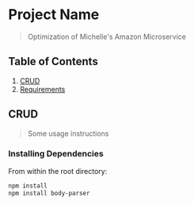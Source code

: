 # Project Name

> Optimization of Michelle's Amazon Microservice

## Table of Contents

1. [CRUD](#CRUD)
1. [Requirements](#requirements)

## CRUD



> Some usage instructions


### Installing Dependencies

From within the root directory:

```sh
npm install
npm install body-parser
```

